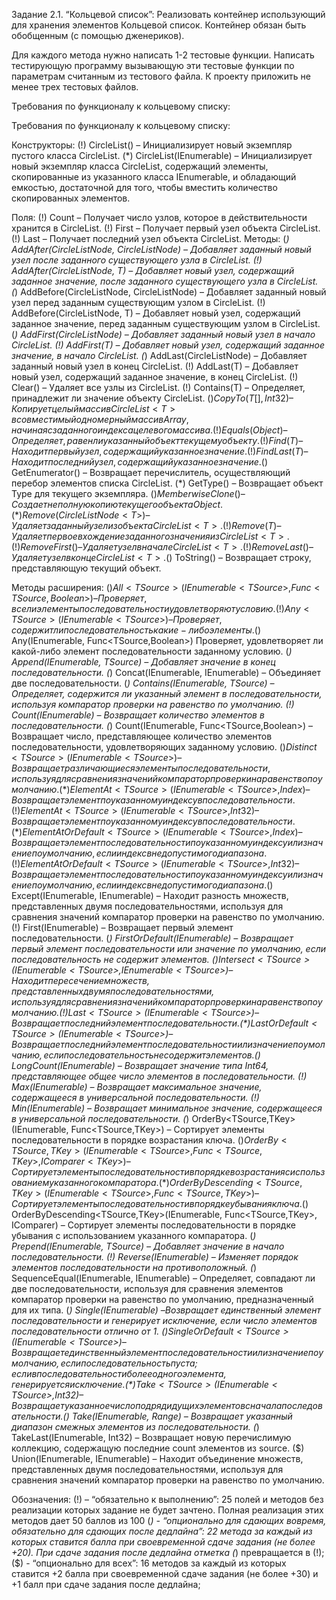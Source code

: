 Задание 2.1. “Кольцевой список”:
Реализовать контейнер использующий для хранения элементов Кольцевой список. Контейнер обязан быть обобщенным (с помощью дженериков).

Для каждого метода нужно написать 1-2 тестовые функции. Написать тестирующую программу вызывающую эти тестовые функции по параметрам считанным из тестового файла. К проекту приложить не менее трех тестовых файлов.

Требования по функционалу к кольцевому списку:

Требования по функционалу к  кольцевому списку:

Конструкторы:
(!) CircleList<T>() – Инициализирует новый экземпляр пустого класса CircleList<T>.
(*) CircleList<T>(IEnumerable<T>) – Инициализирует новый экземпляр класса CircleList<T>, содержащий элементы, скопированные из указанного класса IEnumerable, и обладающий емкостью, достаточной для того, чтобы вместить количество скопированных элементов.
  
Поля:
(!) Count – Получает число узлов, которое в действительности хранится в CircleList<T>.
(!) First – Получает первый узел объекта CircleList<T>.
(!) Last – Получает последний узел объекта CircleList<T>.
Методы:
(*) AddAfter(CircleListNode<T>, CircleListNode<T>) – Добавляет заданный новый узел после заданного существующего узла в CircleList<T>.
(!) AddAfter(CircleListNode<T>, T) – Добавляет новый узел, содержащий заданное значение, после заданного существующего узла в CircleList<T>.
(*) AddBefore(CircleListNode<T>, CircleListNode<T>) – Добавляет заданный новый узел перед заданным существующим узлом в CircleList<T>.
(!) AddBefore(CircleListNode<T>, T) – Добавляет новый узел, содержащий заданное значение, перед заданным существующим узлом в CircleList<T>.
(*) AddFirst(CircleListNode<T>)	 – Добавляет заданный новый узел в начало CircleList<T>.
(!) AddFirst(T) – Добавляет новый узел, содержащий заданное значение, в начало CircleList<T>. 
(*) AddLast(CircleListNode<T>)	 – Добавляет заданный новый узел в конец CircleList<T>.
(!) AddLast(T) – Добавляет новый узел, содержащий заданное значение, в конец CircleList<T>.
(!) Clear() – Удаляет все узлы из CircleList<T>.
(!) Contains(T) – Определяет, принадлежит ли значение объекту CircleList<T>.
($) CopyTo(T[], Int32) – Копирует целый массив CircleList<T> в совместимый одномерный массив Array, начиная с заданного индекса целевого массива.
(!) Equals(Object) – Определяет, равен ли указанный объект текущему объекту.
(!) Find(T) – Находит первый узел, содержащий указанное значение.
(!) FindLast(T) – Находит последний узел, содержащий указанное значение.
($) GetEnumerator() – Возвращает перечислитель, осуществляющий перебор элементов списка CircleList<T>.
(*) GetType() – Возвращает объект Type для текущего экземпляра.
($) MemberwiseClone() – Создает неполную копию текущего объекта Object.
(*) Remove(CircleListNode<T>)	 – Удаляет заданный узел из объекта CircleList<T>.
(!) Remove(T) – Удаляет первое вхождение заданного значения из CircleList<T>.
(!) RemoveFirst()	– Удаляет узел в начале CircleList<T>.
(!) RemoveLast()	– Удаляет узел в конце CircleList<T>.
($) ToString() – Возвращает строку, представляющую текущий объект.
  
Методы расширения:
($) All<TSource>(IEnumerable<TSource>, Func<TSource,Boolean>)	–  Проверяет, все ли элементы последовательности удовлетворяют условию.
(!) Any<TSource>(IEnumerable<TSource>) – Проверяет, содержит ли последовательность какие-либо элементы.
($) Any<TSource>(IEnumerable<TSource>, Func<TSource,Boolean>) Проверяет, удовлетворяет ли какой-либо элемент последовательности заданному условию.
(*) Append<TSource>(IEnumerable<TSource>, TSource) – Добавляет значение в конец последовательности.
(*) Concat<TSource>(IEnumerable<TSource>, IEnumerable<TSource>) – Объединяет две последовательности.
(*) Contains<TSource>(IEnumerable<TSource>, TSource) – Определяет, содержится ли указанный элемент в последовательности, используя компаратор проверки на равенство по умолчанию.
(!) Count<TSource>(IEnumerable<TSource>) – Возвращает количество элементов в последовательности.
(*) Count<TSource>(IEnumerable<TSource>, Func<TSource,Boolean>) – Возвращает число, представляющее количество элементов последовательности, удовлетворяющих заданному условию.
($) Distinct<TSource>(IEnumerable<TSource>)	 – Возвращает различающиеся элементы последовательности, используя для сравнения значений компаратор проверки на равенство по умолчанию. 
(*) ElementAt<TSource>(IEnumerable<TSource>, Index) – Возвращает элемент по указанному индексу в последовательности.
(!) ElementAt<TSource>(IEnumerable<TSource>, Int32) – Возвращает элемент по указанному индексу в последовательности.
(*) ElementAtOrDefault<TSource>(IEnumerable<TSource>, Index) – Возвращает элемент последовательности по указанному индексу или значение по умолчанию, если индекс вне допустимого диапазона.
(!) ElementAtOrDefault<TSource>(IEnumerable<TSource>, Int32) – Возвращает элемент последовательности по указанному индексу или значение по умолчанию, если индекс вне допустимого диапазона.
($) Except<TSource>(IEnumerable<TSource>, IEnumerable<TSource>) – Находит разность множеств, представленных двумя последовательностями, используя для сравнения значений компаратор проверки на равенство по умолчанию.
(!) First<TSource>(IEnumerable<TSource>) – Возвращает первый элемент последовательности.
(*) FirstOrDefault<TSource>(IEnumerable<TSource>) – Возвращает первый элемент последовательности или значение по умолчанию, если последовательность не содержит элементов.
($) Intersect<TSource>(IEnumerable<TSource>, IEnumerable<TSource>) – Находит пересечение множеств, представленных двумя последовательностями, используя для сравнения значений компаратор проверки на равенство по умолчанию.
(!) Last<TSource>(IEnumerable<TSource>) – Возвращает последний элемент последовательности.
(*) LastOrDefault<TSource>(IEnumerable<TSource>) – Возвращает последний элемент последовательности или значение по умолчанию, если последовательность не содержит элементов.
($) LongCount<TSource>(IEnumerable<TSource>) – Возвращает значение типа Int64, представляющее общее число элементов в последовательности.
(!) Max<TSource>(IEnumerable<TSource>) – Возвращает максимальное значение, содержащееся в универсальной последовательности.
(!) Min<TSource>(IEnumerable<TSource>) – Возвращает минимальное значение, содержащееся в универсальной последовательности.
(*) OrderBy<TSource,TKey>(IEnumerable<TSource>, Func<TSource,TKey>) –  Сортирует элементы последовательности в порядке возрастания ключа.
($) OrderBy<TSource,TKey>(IEnumerable<TSource>, Func<TSource,TKey>, IComparer<TKey>) – Сортирует элементы последовательности в порядке возрастания с использованием указанного компаратора.
(*) OrderByDescending<TSource,TKey>(IEnumerable<TSource>, Func<TSource,TKey>) – Сортирует элементы последовательности в порядке убывания ключа.
($) OrderByDescending<TSource,TKey>(IEnumerable<TSource>, Func<TSource,TKey>, IComparer<TKey>) – Сортирует элементы последовательности в порядке убывания с использованием указанного компаратора.
(*) Prepend<TSource>(IEnumerable<TSource>, TSource) – Добавляет значение в начало последовательности.
(!) Reverse<TSource>(IEnumerable<TSource>) – Изменяет порядок элементов последовательности на противоположный.
(*) SequenceEqual<TSource>(IEnumerable<TSource>, IEnumerable<TSource>) – Определяет, совпадают ли две последовательности, используя для сравнения элементов компаратор проверки на равенство по умолчанию, предназначенный для их типа.
(*) Single<TSource>(IEnumerable<TSource>) –Возвращает единственный элемент последовательности и генерирует исключение, если число элементов последовательности отлично от 1.
($) SingleOrDefault<TSource>(IEnumerable<TSource>) – Возвращает единственный элемент последовательности или значение по умолчанию, если последовательность пуста; если в последовательности более одного элемента, генерируется исключение.
(*) Take<TSource>(IEnumerable<TSource>, Int32) –Возвращает указанное число подряд идущих элементов с начала последовательности.
($) Take<TSource>(IEnumerable<TSource>, Range) – Возвращает указанный диапазон смежных элементов из последовательности.
(*) TakeLast<TSource>(IEnumerable<TSource>, Int32) – Возвращает новую перечислимую коллекцию, содержащую последние count элементов из source.
($) Union<TSource>(IEnumerable<TSource>, IEnumerable<TSource>) – Находит объединение множеств, представленных двумя последовательностями, используя для сравнения значений компаратор проверки на равенство по умолчанию.

Обозначения:
(!) – “обязательно к выполнению”: 25 полей и методов без реализации которых задание не будет зачтено. Полная реализация этих методов дает 50 баллов из 100 
(*) - “опционально для сдающих вовремя, обязательно для сдающих после дедлайна”: 22 метода за каждый из которых ставится балла при своевременной сдаче задания (не более +20). При сдаче задания после дедлайна отметка (*) превращается в (!);
($) - “опционально для всех”: 16 методов за каждый из которых ставится +2 балла при своевременной сдаче задания (не более +30) и +1 балл при сдаче задания после дедлайна;
